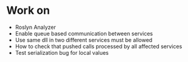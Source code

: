 ﻿# Work on
* Roslyn Analyzer
* Enable queue based communication between services
* Use same dll in two different services must be allowed
* How to check that pushed calls processed by all affected services
* Test serialization bug for local values